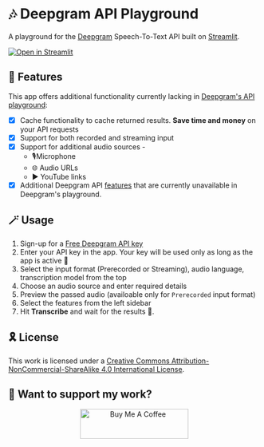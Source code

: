 # 🎶 Deepgram API Playground

A playground for the [Deepgram](https://www.deepgram.com) Speech-To-Text API built on [Streamlit](https://www.streamlit.io).

[![Open in Streamlit](https://static.streamlit.io/badges/streamlit_badge_black_white.svg)](https://deepgram-playground.streamlit.app/)


## 🦾 Features
This app offers additional functionality currently lacking in [Deepgram's API playground](https://playground.deepgram.com/):
- [X] Cache functionality to cache returned results. **Save time and money** on your API requests
- [X] Support for both recorded and streaming input
- [X] Support for additional audio sources - 
  - 🎙️Microphone
  - 🌐 Audio URLs
  - ▶️ YouTube links
- [X] Additional Deepgram API [features](https://developers.deepgram.com/docs/features-overview) that are currently unavailable in Deepgram's playground.

## :magic_wand: Usage

1. Sign-up for a [Free Deepgram API key](https://console.deepgram.com/signup)
2. Enter your API key in the app. Your key will be used only as long as the app is active 🔐
3. Select the input format (Prerecorded or Streaming), audio language, transcription model from the top
4. Choose an audio source and enter required details
5. Preview the passed audio (availoable only for `Prerecorded` input format)
6. Select the features from the left sidebar
7. Hit **Transcribe** and wait for the results 🚀.

## 🎗️ License
This work is licensed under a <a rel="license" href="http://creativecommons.org/licenses/by-nc-sa/4.0/">Creative Commons Attribution-NonCommercial-ShareAlike 4.0 International License</a>.

## :hugs: Want to support my work?
<p align="center">
    <a href="https://www.buymeacoffee.com/siddhantsadangi" target="_blank"><img src="https://cdn.buymeacoffee.com/buttons/v2/default-yellow.png" alt="Buy Me A Coffee" style="height: 60px !important;width: 217px !important;">
    </a>
</p>
